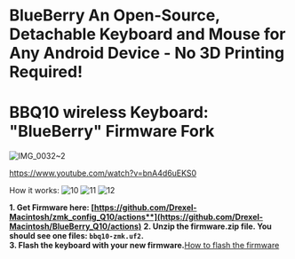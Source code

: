 # BlueBerry An Open-Source, Detachable Keyboard and Mouse for Any Android Device - No 3D Printing Required!

# BBQ10 wireless Keyboard: "BlueBerry" Firmware Fork

![IMG_0032~2](https://github.com/Drexel-Macintosh/BlueBerry_Q10/assets/88599898/e0baa9ab-06cf-400c-a296-a37417eba166)

https://www.youtube.com/watch?v=bnA4d6uEKS0

How it works:
![10](https://github.com/Drexel-Macintosh/BlueBerry_Q10/assets/88599898/3cb2f34a-dedf-4d3e-8792-6abb80fc73c8)
![11](https://github.com/Drexel-Macintosh/BlueBerry_Q10/assets/88599898/09b9b4ad-ba86-4f4b-8442-f3e4ac7f7056)
![12](https://github.com/Drexel-Macintosh/BlueBerry_Q10/assets/88599898/6928ff97-5fe6-45bd-8e18-0ef41b3eb4cd)

**1. Get Firmware here: [https://github.com/Drexel-Macintosh/zmk_config_Q10/actions**](https://github.com/Drexel-Macintosh/BlueBerry_Q10/actions)**
**2. Unzip the firmware.zip file. You should see one files: `bbq10-zmk.uf2`.**  
**3. Flash the keyboard with your new firmware.**[How to flash the firmware](https://github.com/ZitaoTech/BB9900-USB_BLE_Keyboard?tab=readme-ov-file#-how-to-update-the-firmware---) 
